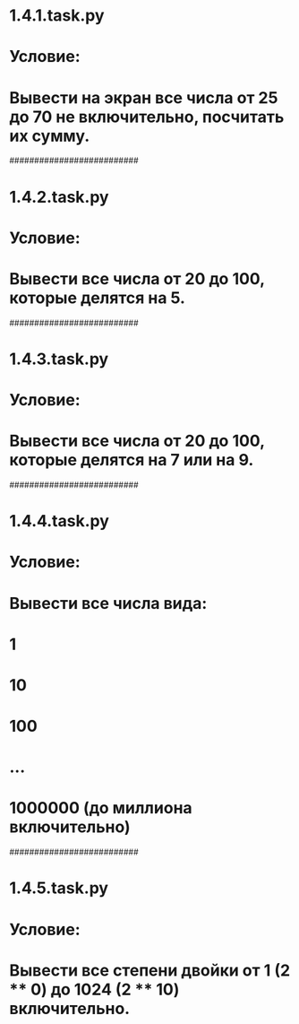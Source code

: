 # 1.4.1.task.py
# Условие:
# Вывести на экран все числа от 25 до 70 не включительно, посчитать их сумму.

##########################

# 1.4.2.task.py
# Условие:
# Вывести все числа от 20 до 100, которые делятся на 5.

##########################

# 1.4.3.task.py
# Условие:
# Вывести все числа от 20 до 100, которые делятся на 7 или на 9.

##########################

# 1.4.4.task.py
# Условие:
# Вывести все числа вида:
# 1
# 10
# 100
# ...
# 1000000 (до миллиона включительно)

##########################

# 1.4.5.task.py
# Условие:
# Вывести все степени двойки от 1 (2 ** 0) до 1024 (2 ** 10) включительно.
